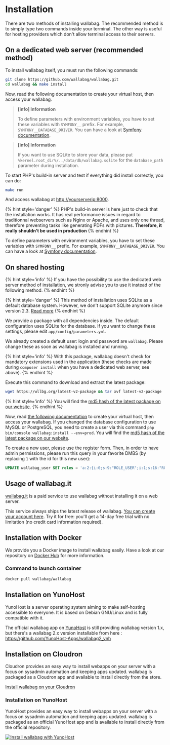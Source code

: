 # Installation

There are two methods of installing wallabag. The recommended method is to simply type two commands inside your terminal. The other way is useful for hosting providers which don't allow terminal access to their servers.

## On a dedicated web server (recommended method)

To install wallabag itself, you must run the following commands:

```bash
git clone https://github.com/wallabag/wallabag.git
cd wallabag && make install
```

Now, read the following documentation to create your virtual host, then
access your wallabag.

> **[info] Information**
>
> To define parameters with environment variables, you have to set these
> variables with `SYMFONY__` prefix. For example,
> `SYMFONY__DATABASE_DRIVER`. You can have a look at [Symfony
> documentation](http://symfony.com/doc/current/cookbook/configuration/external_parameters.html).

> **[info] Information**
>
> If you want to use SQLite to store your data, please put `%kernel.root_dir%/../data/db/wallabag.sqlite` for the `database_path` parameter during installation.

To start PHP's build-in server and test if everything did install correctly, you can do:

```bash
make run
```

And access wallabag at <http://yourserverip:8000>.

{% hint style='danger' %}
PHP's build-in server is here just to check that the installation works. It has real performance issues in regard to traditionnal webservers such as Nginx or Apache, and uses only one thread, therefore preventing tasks like generating PDFs with pictures. **Therefore, it really shouldn't be used in production**
{% endhint %}

To define parameters with environment variables, you have to set these variables with `SYMFONY__` prefix. For example, `SYMFONY__DATABASE_DRIVER`. You can have a look at [Symfony documentation](http://symfony.com/doc/current/cookbook/configuration/external_parameters.html).

## On shared hosting

{% hint style='info' %}
If you have the possibility to use the dedicated web server method of installation, we stronly advise you to use it instead of the following method.
{% endhint %}

{% hint style='danger' %}
This method of installation uses SQLite as a default database system. However, we don't support SQLite anymore since version 2.3. [Read more](faq.md)
{% endhint %}

We provide a package with all dependencies inside. The default configuration uses SQLite for the database. If you want to change these settings, please edit `app/config/parameters.yml`.

We already created a default user: login and password are `wallabag`. Please change these as soon as wallabag is installed and running.

{% hint style='info' %}
With this package, wallabag doesn't check for mandatory extensions used in the application (these checks are made during `composer install` when you have a dedicated web server, see above).
{% endhint %}

Execute this command to download and extract the latest package:

```bash
wget https://wllbg.org/latest-v2-package && tar xvf latest-v2-package
```

{% hint style='info' %}
You will find the [md5 hash of the latest package on our website](https://static.wallabag.org/releases/).
{% endhint %}

Now, read [the following documentation](virtualhosts.md) to create your virtual host, then access your wallabag. If you changed the database configuration to use MySQL or PostgreSQL, you need to create a user via this command `php bin/console wallabag:install --env=prod`.
You will find the [md5 hash of the latest package on our
website](https://wallabag.org/en#download).

To create a new user, please use the register form. Then, in order to have admin
permissions, please run this query in your favorite DMBS (by replacing `1` with
the id for this new user):

```sql
UPDATE wallabag_user SET roles = 'a:2:{i:0;s:9:"ROLE_USER";i:1;s:16:"ROLE_SUPER_ADMIN";}' where id = 1;
```


## Usage of wallabag.it

[wallabag.it](https://wallabag.it) is a paid service to use wallabag without installing it on a web server.

This service always ships the latest release of wallabag. [You can create your account here](https://app.wallabag.it/). Try it for free: you'll get a 14-day free trial with no limitation (no credit card information required).


## Installation with Docker

We provide you a Docker image to install wallabag easily. Have a look at our repository on [Docker Hub](https://hub.docker.com/r/wallabag/wallabag/) for more information.

### Command to launch container

```bash
docker pull wallabag/wallabag
```

## Installation on YunoHost

YunoHost is a server operating system aiming to make self-hosting accessible to everyone. It is based on Debian GNU/Linux and is fully compatible with it.

The official wallabag app on [YunoHost](https://yunohost.org) is still providing wallabag version 1.x, but there's a wallabag 2.x version installable from here : https://github.com/YunoHost-Apps/wallabag2_ynh

## Installation on Cloudron

Cloudron provides an easy way to install webapps on your server with a focus on sysadmin automation and keeping apps updated. wallabag is packaged as a Cloudron app and available to install directly from the store.

[Install wallabag on your Cloudron](https://cloudron.io/store/org.wallabag.cloudronapp.html)

### Installation on YunoHost

YunoHost provides an easy way to install webapps on your server with a
focus on sysadmin automation and keeping apps updated. wallabag is
packaged as an official YunoHost app and is available to install directly from the
official repository.

[![Install wallabag with YunoHost](https://install-app.yunohost.org/install-with-yunohost.png)](https://install-app.yunohost.org/?app=wallabag2)

